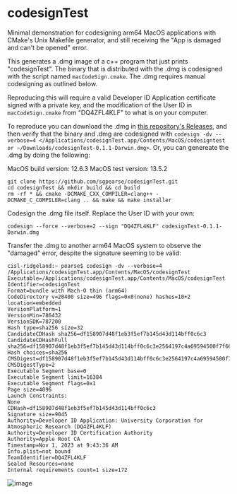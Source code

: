 # codesignTest
Minimal demonstration for codesigning arm64 MacOS applications with CMake's Unix Makefile generator, and still receiving the "App is damaged and can't be opened" error.

This generates a .dmg image of a c++ program that just prints "codesignTest".  The binary that is distributed with the .dmg is codesigned with the script named `macCodeSign.cmake`.  The .dmg requires manual codesigning as outlined below.

Reproducing this will require a valid Developer ID Application certificate signed with a private key, and the modification of the User ID in `macCodeSign.cmake` from "DQ4ZFL4KLF" to what is on your computer.

To reproduce you can download the .dmg in [this repository's Releases](https://github.com/sgpearse/codesignTest/releases), and then verify that the binary and .dmg are codesigned with `codesign -dv --verbose=4 </Applications/codesignTest.app/Contents/MacOS/codesigntest or ~/Downloads/codesignTest-0.1.1-Darwin.dmg>`.  Or, you can genereate the .dmg by doing the following:

MacOS build version: 12.6.3
MacOS test version: 13.5.2

```
git clone https://github.com/sgpearse/codesignTest.git
cd codesignTest && mkdir build && cd build
rm -rf * && cmake -DCMAKE_CXX_COMPILER=clang++ -DCMAKE_C_COMPILER=clang .. && make && make installer
```

Codesign the .dmg file itself.  Replace the User ID with your own:

```codesign --force --verbose=2 --sign "DQ4ZFL4KLF" codesignTest-0.1.1-Darwin.dmg```

Transfer the .dmg to another arm64 MacOS system to observe the "damaged" error, despite the signature seeming to be valid: 

```
cisl-ridgeland:~ pearse$ codesign -dv --verbose=4 /Applications/codesignTest.app/Contents/MacOS/codesignTest
Executable=/Applications/codesignTest.app/Contents/MacOS/codesignTest
Identifier=codesignTest
Format=bundle with Mach-O thin (arm64)
CodeDirectory v=20400 size=496 flags=0x0(none) hashes=10+2 location=embedded
VersionPlatform=1
VersionMin=786432
VersionSDK=787200
Hash type=sha256 size=32
CandidateCDHash sha256=df158907d48f1eb3f5ef7b145d43d114bff0c6c3
CandidateCDHashFull sha256=df158907d48f1eb3f5ef7b145d43d114bff0c6c3e2564197c4a69594500f7f66
Hash choices=sha256
CMSDigest=df158907d48f1eb3f5ef7b145d43d114bff0c6c3e2564197c4a69594500f7f66
CMSDigestType=2
Executable Segment base=0
Executable Segment limit=16384
Executable Segment flags=0x1
Page size=4096
Launch Constraints:
None
CDHash=df158907d48f1eb3f5ef7b145d43d114bff0c6c3
Signature size=9045
Authority=Developer ID Application: University Corporation for Atmospheric Research (DQ4ZFL4KLF)
Authority=Developer ID Certification Authority
Authority=Apple Root CA
Timestamp=Nov 1, 2023 at 9:43:36 AM
Info.plist=not bound
TeamIdentifier=DQ4ZFL4KLF
Sealed Resources=none
Internal requirements count=1 size=172
```

![image](https://github.com/sgpearse/codesignTest/assets/9522770/fec52f51-56c4-48e6-8c03-3c7e6a6ccb4d)
